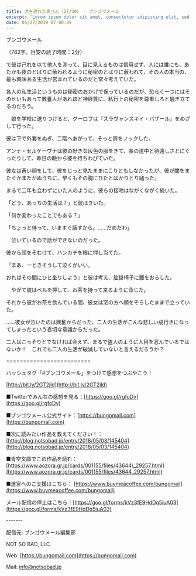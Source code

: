 ```yaml
---
title: 犬を連れた奥さん（27/30） - ブンゴウメール
excerpt: 'Lorem ipsum dolor sit amet, consectetur adipiscing elit, sed do eiusmod tempor incididunt ut labore et dolore magna aliqua. Praesent elementum facilisis leo vel fringilla est ullamcorper eget. At imperdiet dui accumsan sit amet nulla facilisi morbi tempus.'
date: 05/27/2019 07:00:09
---
```


ブンゴウメール

（762字。目安の読了時間：2分）

で彼は己れを以て他人を測って、目に見えるものは信用せず、人には誰にも、あたかも夜のとばりに蔽われるように秘密のとばりに蔽われて、その人の本当の、最も興味ある生活が営まれているのだと常々考えていた。

各人の私生活というものは秘密のおかげで保っているのだが、恐らく一つにはそのせいもあって教養人があれほど神経質に、私行上の秘密を尊重しろと騒ぎ立てるのだろう。

　娘を学校に送りつけると、グーロフは『スラヴャンスキイ・バザール』をめざして行った。

彼は下で外套をぬぎ、二階へあがって、そっと扉をノックした。

アンナ・セルゲーヴナは彼の好きな灰色の服をきて、長の道中と待遠しさとにぐったりして、昨日の晩から彼を待ちわびていた。

彼女は蒼い顔をして、彼をじっと見たままにこりともしなかったが、彼が閾をまたぐかまたがぬうちに、早くもその胸にひたとばかりとり縋った。

まるで二年も会わずにいた人のように、彼らの接吻はながくながく続いた。

「どう、あっちの生活は？」と彼はきいた。

「何か変わったことでもある？」

「ちょっと待って、いますぐ話すから。……だめだわ」

　泣いているので話ができないのだった。

彼から顔をそむけて、ハンカチを眼に押し当てた。

『まあ、一ときそうして泣くがいい。

おれはその間にひと坐りしよう』と彼は考え、肱掛椅子に腰をおろした。

　やがて彼はベルを押して、お茶を持って来るように命じた。

それから彼がお茶を飲んでいる間、彼女は窓の方へ顔をそらしたままで立っていた。

……彼女が泣いたのは興奮からだった、二人の生活がこんな悲しい成行きになってしまったという哀切な意識からだった。

二人はこっそりとでなければ会えず、まるで盗人のように人目を忍んでいるではないか！　これでも二人の生活が破滅していないと言えるだろうか？

\=========================

ハッシュタグ「#ブンゴウメール」をつけて感想をつぶやこう！　

[http://bit.ly/2GT2jld](http://bit.ly/2GT2jld)

■Twitterでみんなの感想を見る：[https://goo.gl/rgfoDv](https://goo.gl/rgfoDv)

■ブンゴウメール公式サイト：[https://bungomail.com](https://bungomail.com)

■次に読みたい作品を教えてください！：[http://blog.notsobad.jp/entry/2018/05/03/145404](http://blog.notsobad.jp/entry/2018/05/03/145404)

■青空文庫でこの作品を読む：[https://www.aozora.gr.jp/cards/001155/files/43644\_29257.html](https://www.aozora.gr.jp/cards/001155/files/43644_29257.html)

■運営へのご支援はこちら： [https://www.buymeacoffee.com/bungomail](https://www.buymeacoffee.com/bungomail)

メール配信の停止はこちら：[https://goo.gl/forms/kVz3fE9HdDq5iuA03](https://goo.gl/forms/kVz3fE9HdDq5iuA03)

\-------

配信元: ブンゴウメール編集部

NOT SO BAD, LLC.

Web: [https://bungomail.com](https://bungomail.com)

Mail: info@notsobad.jp